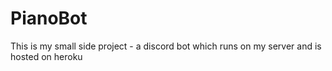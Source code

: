 # PianoBot
This is my small side project - a discord bot which runs on my server and is hosted on heroku
